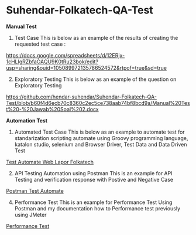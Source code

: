 # Suhendar-Folkatech-QA-Test

**Manual Test**
1. Test Case
This is below as an example of the results of creating the requested test case :

https://docs.google.com/spreadsheets/d/12ERjx-1cHLIgRZbfaOAQU9K0tRu23bok/edit?usp=sharing&ouid=105089972135786524572&rtpof=true&sd=true

2. Exploratory Testing
This is below as an example of the question on Exploratory Testing

https://github.com/hendar-suhendar/Suhendar-Folkatech-QA-Test/blob/b60f4d6ecb70c8360c2ec5ce738aab74bf8bcd9a/Manual%20Test%20-%20Jawab%20Soal%202.docx
   

**Automation Test**
1. Automated Test Case
This is below as an example to automate test for standarization scripting automate using Groovy programming language, katalon studio, selenium and Browser Driver, Test Data and Data Driven Test

[Test Automate Web Lapor Folkatech](https://github.com/hendar-suhendar/Suhendar-Folkatech-QA-Test/tree/b60f4d6ecb70c8360c2ec5ce738aab74bf8bcd9a/Test%20Automate%20Web%20Lapor%20Folkatech)

2. API Testing Automation using Postman
This is an example for API Testing and verification response with Postive and Negative Case

[Postman Test Automate](https://github.com/hendar-suhendar/Suhendar-Folkatech-QA-Test/tree/402e4e00b44f8a5ade7c3e45c6defb496b932879/Postman%20Test%20Automate)

4. Performance Test
This is an example for Performance Test Using Postman and my documentation how to Performance test previously using JMeter 

[Performance Test](https://github.com/hendar-suhendar/Suhendar-Folkatech-QA-Test/tree/b60f4d6ecb70c8360c2ec5ce738aab74bf8bcd9a/Performance%20Test)


